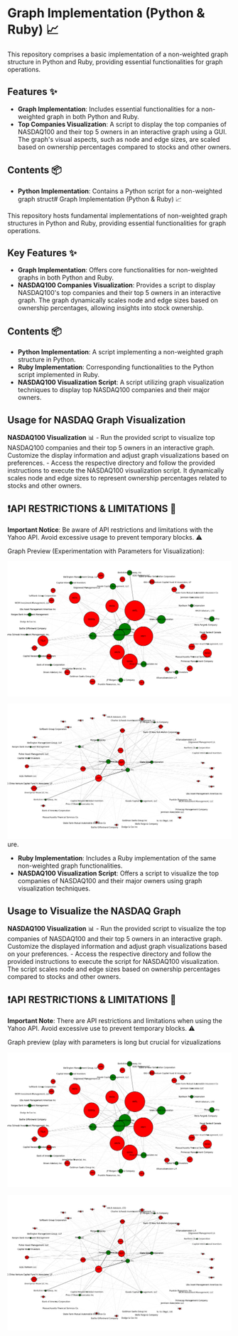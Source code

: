 # Graph Implementation (Python & Ruby) 📈

This repository comprises a basic implementation of a non-weighted graph structure in Python and Ruby, providing essential functionalities for graph operations.

## Features ✨

- **Graph Implementation**: Includes essential functionalities for a non-weighted graph in both Python and Ruby.
- **Top Companies Visualization**: A script to display the top companies of NASDAQ100 and their top 5 owners in an interactive graph using a GUI. The graph's visual aspects, such as node and edge sizes, are scaled based on ownership percentages compared to stocks and other owners.

## Contents 📦

- **Python Implementation**: Contains a Python script for a non-weighted graph struct# Graph Implementation (Python & Ruby) 📈

This repository hosts fundamental implementations of non-weighted graph structures in Python and Ruby, providing essential functionalities for graph operations.

## Key Features ✨

- **Graph Implementation**: Offers core functionalities for non-weighted graphs in both Python and Ruby.
- **NASDAQ100 Companies Visualization**: Provides a script to display NASDAQ100's top companies and their top 5 owners in an interactive graph. The graph dynamically scales node and edge sizes based on ownership percentages, allowing insights into stock ownership.

## Contents 📦

- **Python Implementation**: A script implementing a non-weighted graph structure in Python.
- **Ruby Implementation**: Corresponding functionalities to the Python script implemented in Ruby.
- **NASDAQ100 Visualization Script**: A script utilizing graph visualization techniques to display top NASDAQ100 companies and their major owners.

## Usage for NASDAQ Graph Visualization
**NASDAQ100 Visualization** 📊
    - Run the provided script to visualize top NASDAQ100 companies and their top 5 owners in an interactive graph. Customize the display information and adjust graph visualizations based on preferences.
    - Access the respective directory and follow the provided instructions to execute the NASDAQ100 visualization script. It dynamically scales node and edge sizes to represent ownership percentages related to stocks and other owners.
    
## ❗️API RESTRICTIONS & LIMITATIONS 🚫

**Important Notice**: Be aware of API restrictions and limitations with the Yahoo API. Avoid excessive usage to prevent temporary blocks. ⚠️

Graph Preview (Experimentation with Parameters for Visualization):

![Stock Weight Overview](https://github.com/teloryfrozy/GraphImplementation/blob/main/pictures/zoomed_overview.png)

![Comprehensive Overview](https://github.com/teloryfrozy/GraphImplementation/blob/main/pictures/large_overview.png)
ure.
- **Ruby Implementation**: Includes a Ruby implementation of the same non-weighted graph functionalities.
- **NASDAQ100 Visualization Script**: Offers a script to visualize the top companies of NASDAQ100 and their major owners using graph visualization techniques.

## Usage to Visualize the NASDAQ Graph
**NASDAQ100 Visualization** 📊
    - Run the provided script to visualize the top companies of NASDAQ100 and their top 5 owners in an interactive graph. Customize the displayed information and adjust graph visualizations based on your preferences.
    - Access the respective directory and follow the provided instructions to execute the script for NASDAQ100 visualization. The script scales node and edge sizes based on ownership percentages compared to stocks and other owners.
    
## ❗️API RESTRICTIONS & LIMITATIONS 🚫

**Important Note**: There are API restrictions and limitations when using the Yahoo API. Avoid excessive use to prevent temporary blocks. ⚠️

Graph preview (play with parameters is long but crucial for vizualizations

![Stock Weight Overview](https://github.com/teloryfrozy/GraphImplementation/blob/main/pictures/zoomed_overview.png)

![Comprehensive Overview](https://github.com/teloryfrozy/GraphImplementation/blob/main/pictures/large_overview.png)
